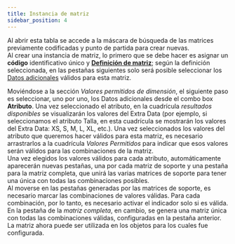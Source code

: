 ```yaml
---
title: Instancia de matriz
sidebar_position: 4
---
```


Al abrir esta tabla se accede a la máscara de búsqueda de las matrices previamente codificadas y punto de partida para crear nuevas.  
Al crear una instancia de matriz, lo primero que se debe hacer es asignar un **código** identificativo único y **[Definición de matriz](/docs/configurations/tables/CPQ/matrices-definition)**; según la definición seleccionada, en las pestañas siguientes solo será posible seleccionar los [Datos adicionales](/docs/configurations/utility/extra-data/extradata/search-extradata) válidos para esta matriz.

Moviéndose a la sección *Valores permitidos de dimensión*, el siguiente paso es seleccionar, uno por uno, los Datos adicionales desde el combo box **Atributo**. Una vez seleccionado el atributo, en la cuadrícula *resultados disponibles* se visualizarán los valores del Extra Data (por ejemplo, si seleccionamos el atributo Talla, en esta cuadrícula se mostrarán los valores del Extra Data: XS, S, M, L, XL, etc.). Una vez seleccionados los valores del atributo que queremos hacer válidos para esta matriz, es necesario arrastrarlos a la cuadrícula *Valores Permitidos* para indicar que esos valores serán válidos para las combinaciones de la matriz.  
Una vez elegidos los valores válidos para cada atributo, automáticamente aparecerán nuevas pestañas, una por cada matriz de soporte y una pestaña para la matriz completa, que unirá las varias matrices de soporte para tener una única con todas las combinaciones posibles.  
Al moverse en las pestañas generadas por las matrices de soporte, es necesario marcar las combinaciones de valores válidas. Para cada combinación, por lo tanto, es necesario activar el indicador solo si es válida.  
En la pestaña de la *matriz completa*, en cambio, se genera una matriz única con todas las combinaciones válidas, configuradas en la pestaña anterior.  
La matriz ahora puede ser utilizada en los objetos para los cuales fue configurada.